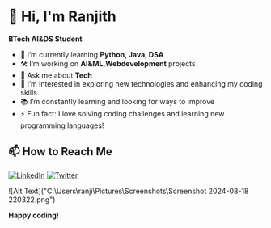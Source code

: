 # 👋 Hi, I'm Ranjith

**BTech AI&DS Student**

- 🌱 I’m currently learning **Python, Java, DSA**
- 🛠️ I’m working on **AI&ML,Webdevelopment** projects
- 💬 Ask me about **Tech**
- 🔭 I’m interested in exploring new technologies and enhancing my coding skills
- 📚 I’m constantly learning and looking for ways to improve
- ⚡ Fun fact: I love solving coding challenges and learning new programming languages!


## 📫 How to Reach Me

[![LinkedIn](https://img.shields.io/badge/-LinkedIn-blue?style=flat-square&logo=linkedin&logoColor=white)](https://www.linkedin.com/in/ranjithkumar-a-456616280/)
[![Twitter](https://img.shields.io/badge/-Twitter-blue?style=flat-square&logo=twitter&logoColor=white)](https://x.com/ARanjit06037457?t=YWSunqBRTyNqB4VruBaOaQ&s=09)



![Alt Text]("C:\Users\ranji\Pictures\Screenshots\Screenshot 2024-08-18 220322.png")

**Happy coding!**


